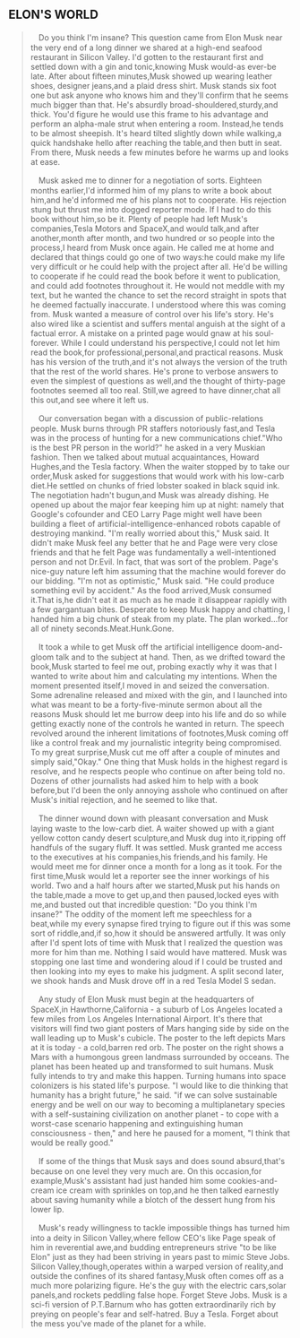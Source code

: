 ELON'S WORLD
---

>　Do you think I'm insane? This question came from Elon Musk near the very end of a long dinner we shared at a high-end seafood restaurant in Silicon Valley. I'd gotten to the restaurant first and settled down with a gin and tonic,knowing Musk would-as ever-be late. After about fifteen minutes,Musk showed up wearing leather shoes, designer jeans,and a plaid dress shirt. Musk stands six foot one but ask anyone who knows him and they'll confirm that he seems much bigger than that. He's absurdly broad-shouldered,sturdy,and thick. You'd figure he would use this frame to his advantage and perform an alpha-male strut when entering a room. Instead,he tends to be almost sheepish. It's heard tilted slightly down while walking,a quick handshake hello after reaching the table,and then butt in seat. From there, Musk needs a few minutes before he warms up and looks at ease.
>
>　Musk asked me to dinner for a negotiation of sorts. Eighteen months earlier,I'd informed him of my plans to write a book about him,and he'd informed me of his plans not to cooperate. His rejection stung but thrust me into dogged reporter mode. If I had to do this book without him,so be it. Plenty of people had left Musk's companies,Tesla Motors and SpaceX,and would talk,and after another,month after month, and two hundred or so people into the process,I heard from Musk once again. He called me at home and declared that things could go one of two ways:he could make my life very difficult or he could help with the project after all. He'd be willing to cooperate if he could read the book before it went to publication, and could add footnotes throughout it. He would not meddle with my text, but he wanted the chance to set the record straight in spots that he deemed factually inaccurate. I understood where this was coming from. Musk wanted a measure of control over his life's story. He's also wired like a scientist and suffers mental anguish at the sight of a factual error. A mistake on a printed page would gnaw at his soul-forever. While I could understand his perspective,I could not let him read the book,for professional,personal,and practical reasons. Musk has his version of the truth,and it's not always the version of the truth that the rest of the world shares. He's prone to verbose answers to even the simplest of questions as well,and the thought of thirty-page footnotes seemed all too real. Still,we agreed to have dinner,chat all this out,and see where it left us.
> 
>　Our conversation began with a discussion of public-relations people. Musk burns through PR staffers notoriously fast,and Tesla was in the process of hunting for a new communications chief."Who is the best PR person in the world?" he asked in a very Muskian fashion. Then we talked about mutual acquaintances, Howard Hughes,and the Tesla factory. When the waiter stopped by to take our order,Musk asked for suggestions that would work with his low-carb diet.He settled on chunks of fried lobster soaked in black squid ink. The negotiation hadn't bugun,and Musk was already dishing. He opened up about the major fear keeping him up at night: namely that Google's cofounder and CEO Larry Page might well have been building a fleet of artificial-intelligence-enhanced robots capable of destroying mankind. "I'm really worried about this," Musk said. It didn't make Musk feel any better that he and Page were very close friends and that he felt Page was fundamentally a well-intentioned person and not Dr.Evil. In fact, that was sort of the problem. Page's nice-guy nature left him assuming that the machine would forever do our bidding. "I'm not as optimistic," Musk said. "He could produce something evil by accident." As the food arrived,Musk consumed it.That is,he didn't eat it as much as he made it disappear rapidly with a few gargantuan bites. Desperate to keep Musk happy and chatting, I handed him a big chunk of steak from my plate. The plan worked...for all of ninety seconds.Meat.Hunk.Gone.
>
>　It took a while to get Musk off the artificial intelligence doom-and-gloom talk and to the subject at hand. Then, as we drifted toward the book,Musk started to feel me out, probing exactly why it was that I wanted to write about him and calculating my intentions. When the moment presented itself,I moved in and seized the conversation. Some adrenaline released and mixed with the gin, and I launched into what was meant to be a forty-five-minute sermon about all the reasons Musk should let me burrow deep into his life and do so while getting exactly none of the controls he wanted in return. The speech revolved around the inherent limitations of footnotes,Musk coming off like a control freak and my journalistic integrity being compromised. To my great surprise,Musk cut me off after a couple of minutes and simply said,"Okay." One thing that Musk holds in the highest regard is resolve, and he respects people who continue on after being told no. Dozens of other journalists had asked him to help with a book before,but I'd been the only annoying asshole who continued on after Musk's initial rejection, and he seemed to like that.
>
>　The dinner wound down with pleasant conversation and Musk laying waste to the low-carb diet. A waiter showed up with a giant yellow cotton candy desert sculpture,and Musk dug into it,ripping off handfuls of the sugary fluff. It was settled. Musk granted me access to the executives at his companies,his friends,and his family. He would meet me for dinner once a month for a long as it took. For the first time,Musk would let a reporter see the inner workings of his world. Two and a half hours after we started,Musk put his hands on the table,made a move to get up,and then paused,locked eyes with me,and busted out that incredible question: "Do you think I'm insane?" The oddity of the moment left me speechless for a beat,while my every synapse fired trying to figure out if this was some sort of riddle,and,if so,how it should be answered artfully. It was only after I'd spent lots of time with Musk that I realized the question was more for him than me. Nothing I said would have mattered. Musk was stopping one last time and wondering aloud if I could be trusted and then looking into my eyes to make his judgment. A split second later, we shook hands and Musk drove off in a red Tesla Model S sedan.
>
>　Any study of Elon Musk must begin at the headquarters of SpaceX,in Hawthorne,California - a suburb of Los Angeles located a few miles from Los Angeles International Airport. It's there that visitors will find two giant posters of Mars hanging side by side on the wall leading up to Musk's cubicle. The poster to the left depicts Mars at it is today - a cold,barren red orb. The poster on the right shows a Mars with a humongous green landmass surrounded by occeans. The planet has been heated up and transformed to suit humans. Musk fully intends to try and make this happen. Turning humans into space colonizers is his stated life's purpose. "I would like to die thinking that humanity has a bright future," he said. "if we can solve sustainable energy and be well on our way to becoming a multiplanetary species with a self-sustaining civilization on another planet - to cope with a worst-case scenario happening and extinguishing human consciousness - then," and here he paused for a moment, "I think that would be really good."
>
>　If some of the things that Musk says and does sound absurd,that's because on one level they very much are. On this occasion,for example,Musk's assistant had just handed him some cookies-and-cream ice cream with sprinkles on top,and he then talked earnestly about saving humanity while a blotch of the dessert hung from his lower lip.
>
>　Musk's ready willingness to tackle impossible things has turned him into a deity in Silicon Valley,where fellow CEO's like Page speak of him in reverential awe,and budding entrepreneurs strive "to be like Elon" just as they had been striving in years past to mimic Steve Jobs. Silicon Valley,though,operates within a warped version of reality,and outside the confines of its shared fantasy,Musk often comes off as a much more polarizing figure. He's the guy with the electric cars,solar panels,and rockets peddling false hope. Forget Steve Jobs. Musk is a sci-fi version of P.T.Barnum who has gotten extraordinarily rich by preying on people's fear and self-hatred. Buy a Tesla. Forget about the mess you've made of the planet for a while.
